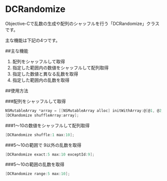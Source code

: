 DCRandomize
=========================

Objective-Cで乱数の生成や配列のシャッフルを行う「DCRandomize」クラスです。

主な機能は下記の4つです。

##主な機能

1. 配列をシャッフルして取得
2. 指定した範囲内の数値をシャッフルして配列取得
3. 指定した数値と異なる乱数を取得
4. 指定した範囲内の乱数を取得

##使用方法

###配列をシャッフルして取得

```objective-c
NSMutableArray *array = [[NSMutableArray alloc] initWithArray:@[@1, @2, @3, @4, @5, @6, @7, @8, @9, @10]];
[DCRandomize shuffleArray:array];
```

###1〜10の数値をシャッフルして配列取得

```objective-c
[DCRandomize shuffle:1 max:10];
```

###5〜10の範囲で 9以外の乱数を取得

```objective-c
[DCRandomize exact:5 max:10 exceptId:9];
```

###5〜10の範囲の乱数を取得

```objective-c
[DCRandomize range:5 max:10];
```
